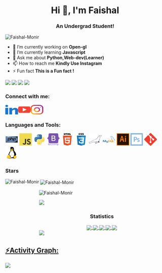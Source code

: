 <h1 align="center">Hi 👋, I'm Faishal</h1>
<h3 align="center">An Undergrad Student!</h3>
<p align="left"> <img src="https://komarev.com/ghpvc/?username=Faishal-Monir&label=Profile%20views&color=0e75b6&style=flat" alt="Faishal-Monir" /> </p>


- 🔭 I’m currently working on **Open-gl**
- 🌱 I’m currently learning **Javascript**
- 💬 Ask me about **Python,Web-dev(Learner)**
- 📫 How to reach me **Kindly Use Instagram**
- ⚡ Fun fact **This is a Fun fact !**

<div> <a href="https://www.linkedin.com/in/faishal-monir" target="blank"><img src="https://img.shields.io/badge/LinkedIn-0077B5?style=for-the-badge&logo=linkedin&logoColor=white" target="blank"></a>
<a href="https://github.com/Faishal-Monir" target="blank"><img src="https://img.shields.io/badge/GitHub-100000?style=for-the-badge&logo=github&logoColor=white" target="blank"></a>
<a href="https://instagram.com/faishalmonir" target="blank"><img src="https://img.shields.io/badge/Instagram-E4405F?style=for-the-badge&logo=instagram&logoColor=white" target="blank"></a>
<a href = "mailto:useinstagram@gmail.com"><img src="https://img.shields.io/badge/-Gmail-%23333?style=for-the-badge&logo=gmail&logoColor=white" target="blank"></a>
</div><h3 align="left">Connect with me:</h3>
<p align="left">
<a href="https://linkedin.com/in/faishal-monir" target="blank"><img align="center" src="https://raw.githubusercontent.com/teamedwardforever/Readme-Generator/71f25dd8b98329b168142a6b782a107b75eab178/svg/Social/linked-in-alt.svg" alt="faishal-monir" height="30" width="40" /></a><a href="https://www.youtube.com/c/faishalmonir" target="blank"><img align="center" src="https://raw.githubusercontent.com/teamedwardforever/Readme-Generator/71f25dd8b98329b168142a6b782a107b75eab178/svg/Social/youtube.svg" alt="faishalmonir" height="30" width="40" /></a><a href="https://instagram.com/faishalmonir" target="blank"><img align="center" src="https://raw.githubusercontent.com/teamedwardforever/Readme-Generator/71f25dd8b98329b168142a6b782a107b75eab178/svg/Social/instagram.svg" alt="faishalmonir" height="30" width="40" /></a></p>

<h3 align="left">Languages and Tools:</h3>
<p align="left">
<img src="https://raw.githubusercontent.com/teamedwardforever/Readme-Generator/71f25dd8b98329b168142a6b782a107b75eab178/svg/Skills/Languages/php-original.svg" alt="PHP" width="40" height="40"/>
<img src="https://raw.githubusercontent.com/teamedwardforever/Readme-Generator/71f25dd8b98329b168142a6b782a107b75eab178/svg/Skills/Languages/javascript-original.svg" alt="Javascript" width="40" height="40"/>
<img src="https://raw.githubusercontent.com/teamedwardforever/Readme-Generator/71f25dd8b98329b168142a6b782a107b75eab178/svg/Skills/Languages/python-original.svg" alt="Python" width="40" height="40"/>
<img src="https://raw.githubusercontent.com/teamedwardforever/Readme-Generator/71f25dd8b98329b168142a6b782a107b75eab178/svg/Skills/Frontend/bootstrap-plain-wordmark.svg" alt="Bootstrap" width="40" height="40"/>
<img src="https://raw.githubusercontent.com/teamedwardforever/Readme-Generator/71f25dd8b98329b168142a6b782a107b75eab178/svg/Skills/Frontend/html5-original-wordmark.svg" alt="HTML" width="40" height="40"/>
<img src="https://raw.githubusercontent.com/teamedwardforever/Readme-Generator/71f25dd8b98329b168142a6b782a107b75eab178/svg/Skills/Frontend/css3-original-wordmark.svg" alt="Css" width="40" height="40"/>
<img src="https://raw.githubusercontent.com/teamedwardforever/Readme-Generator/71f25dd8b98329b168142a6b782a107b75eab178/svg/Skills/Database/mariadb-icon.svg" alt="Mariadb" width="40" height="40"/>
<img src="https://raw.githubusercontent.com/teamedwardforever/Readme-Generator/71f25dd8b98329b168142a6b782a107b75eab178/svg/Skills/Database/mysql-original-wordmark.svg" alt="Mysql" width="40" height="40"/>
<img src="https://raw.githubusercontent.com/teamedwardforever/Readme-Generator/71f25dd8b98329b168142a6b782a107b75eab178/svg/Skills/Software/adobe_illustrator-icon%20(1).svg" alt="Adobe Illustrator" width="40" height="40"/>
<img src="https://raw.githubusercontent.com/teamedwardforever/Readme-Generator/71f25dd8b98329b168142a6b782a107b75eab178/svg/Skills/Software/photoshop-line.svg" alt="Photoshop" width="40" height="40"/>
<img src="https://raw.githubusercontent.com/teamedwardforever/Readme-Generator/71f25dd8b98329b168142a6b782a107b75eab178/svg/Skills/Other/git-scm-icon.svg" alt="Git" width="40" height="40"/>
<img src="https://raw.githubusercontent.com/teamedwardforever/Readme-Generator/71f25dd8b98329b168142a6b782a107b75eab178/svg/Skills/Other/linux-original.svg" alt="Linux" width="40" height="40"/>
</p>

<h3 align="left">Stars</h3>
<img align="left" height="180em" src="https://github-readme-stats.vercel.app/api/top-langs/?username=Faishal-Monir&layout=compact&theme=great-gatsby" alt=Faishal-Monir />

<p>&nbsp;<img align="center" height="180em" src="https://github-readme-stats.vercel.app/api?username=Faishal-Monir&show_icons=true&locale=en&theme=gruvbox" alt="Faishal-Monir" /></p>

<p><img align="center" height="180em" src="https://github-readme-streak-stats.herokuapp.com/?user=Faishal-Monir&theme=gruvbox" alt="Faishal-Monir" /></p>

<img src="https://user-images.githubusercontent.com/73097560/115834477-dbab4500-a447-11eb-908a-139a6edaec5c.gif"><h3 align="center">Statistics</h3>
<div align="center">
<a href="https://github.com/Faishal-Monir">
<img align="center" src="http://github-profile-summary-cards.vercel.app/api/cards/stats?username=Faishal-Monir&theme=gruvbox" height="180em" />
<img align="center" src="http://github-profile-summary-cards.vercel.app/api/cards/most-commit-language?username=Faishal-Monir&theme=react" height="180em" />
<img align="center" src="http://github-profile-summary-cards.vercel.app/api/cards/repos-per-language?username=Faishal-Monir&theme=react" height="180em" />
<img align="center" src="http://github-profile-summary-cards.vercel.app/api/cards/productive-time?username=Faishal-Monir&theme=react" height="180em" />
<img align="center" src="http://github-profile-summary-cards.vercel.app/api/cards/profile-details?username=Faishal-Monir&theme=gruvbox" height="180em" />
</div>
<img src="https://user-images.githubusercontent.com/73097560/115834477-dbab4500-a447-11eb-908a-139a6edaec5c.gif"><h2 align="left">⚡Activity Graph:</h2>
<img align="center" src="https://github-readme-activity-graph.vercel.app/graph?username=Faishal-Monir&theme=react-dark"/>

